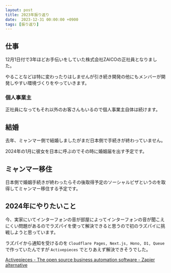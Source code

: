 ```yaml
---
layout: post
title: 2023年振り返り 
date:  2023-12-31 00:00:00 +0900
tags: [振り返り]
---
```


## 仕事

12月1日付で3年ほどお手伝いをしていた株式会社ZAICOの正社員となりました。

やることなどは特に変わったりはしませんが引き続き開発の他にもメンバーが開発しやすい環境づくりをやっていきます。

### 個人事業主

正社員になってもそれ以外のお客さんもいるので個人事業主自体は続けます。

## 結婚

去年、ミャンマー側で結婚しましたがまだ日本側で手続きが終わっていません。

2024年の1月に彼女を日本に呼ぶのでその時に婚姻届を出す予定です。

## ミャンマー移住

日本側で婚姻手続きが終わったらその後取得予定のソーシャルビザというのを取得してミャンマー移住する予定です。

## 2024年にやりたいこと

今、実家にいてインターフォンの音が部屋によってインターフォンの音が聞こえにくい問題があるのでラズパイを使って解決できると思うので初のラズパイに挑戦しようと思っています。

ラズパイから通知を受けるのを `Cloudflare Pages, Next.js, Hono, D1, Queue` で作っていたんですが `Activepieces` でとりあえず解決できそうでした。 

[Activepieces - The open source business automation software - Zapier alternative](https://www.activepieces.com/)


